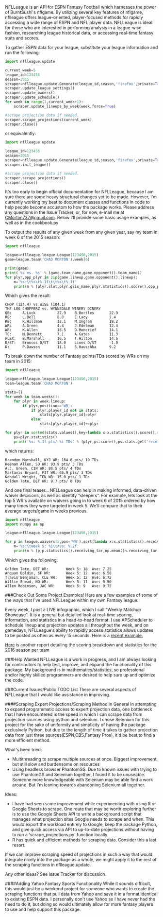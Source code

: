 NFLLeague is an API for ESPN Fantasy Football which harnesses the power of BurntSushi's nflgame.  By utilizing several key features of nflgame, nflleague offers league-oriented, player-focused methods for rapidly accessing a wide range of ESPN and NFL player data. NFLLeague is ideal for those who are interested in performing analysis in a league-wise fashion, researching league historical data, or accessing real-time fantasy stats and scores.

To gather ESPN data for your league, substitute your league information and run the following:
```python
import nflleague.update

current_week=5
league_id=123456
season=2015
scraper=nflleague.update.Generate(league_id,season,'firefox',private=True,visible=False)
scraper.update_league_settings()
scraper.update_owners()
scraper.update_schedule()
for week in range(1,current_week+1):
    scraper.update_lineups_by_week(week,force=True)

#scrape projection data if needed.
scraper.scrape_projections(current_week)
scraper.close()
```
or equivalently:
```python
import nflleague.update

league_id=123456
season=2015
scraper=nflleague.update.Generate(league_id,season,'firefox',private=True,visible=False)
scraper.init_league()

#scrape projection data if needed.
scraper.scrape_projections()
scraper.close()
```

It's too early to begin official documentation for NFLLeague, because I am sure there are some heavy structural changes yet to be made.  However, I'm currently working my best to document classes and functions in code to help people become accustom to how the package works.  Please address any questions in the Issue Tracker, or, for now, e-mail me at CMorton737@gmail.com.  Below I'll provide some basic usage examples, as well as in the cookbook.py

To output the results of any given week from any given year, say my team in week 6 of the 2015 season:
```python
import nflleague

league=nflleague.league.League(123456,2015)
game=league.team('CHAD MORTON').week(6)

print(game)
print('%s vs. %s' % (game.team_name,game.opponent().team_name))
for plyr,opp_plyr in zip(game.lineup,game.opponent().lineup):
    m='%s:\t%s\t%.1f\t\t%s\t%.1f'
    print(m % (plyr.slot,plyr.gsis_name,plyr.statistics().score(),opp_plyr.gsis_name,opp_plyr.statistics().score()))
```
Which gives the result:
```
CHOP (124.4) vs WISE (104.1)
THE LOG CHOPPERZ vs. WYNNEDALE WINERY DINERY
QB:     A.Luck          27.9    B.Bortles       22.9
RB:     L.Bell          8.8     E.Lacy          2.4
RB:     R.Hillman       12.1    M.Ingram        18.2
WR:     A.Green         4.4     J.Edelman       12.4
WR:     K.Allen         18.5    D.Moncrief      14.1
TE:     M.Bennett       7.1     A.Gates         11.3
FLEX:   B.Marshall      16.5    T.Hilton        14.6
D/ST:   Broncos D/ST    18.0    Lions D/ST      -1.0
K:      P.Dawson        11.1    S.Hauschka      9.2
```

To break down the number of Fantasy points/TDs scored by WRs on my team in 2015:
```python
import nflleague

league=nflleague.league.League(123456,2015)
team=league.team('CHAD MORTON')

stats={}
for week in team.weeks():
    for plyr in week.lineup:
        if plyr.position=='WR':
            if plyr.player_id not in stats:
                stats[plyr.player_id]=plyr
            else:
                stats[plyr.player_id]+=plyr

for plyr in sorted(stats.values(),key=lambda x:x.statistics().score(),reverse=True):
    ps=plyr.statistics()
    print('%s: %.1f pts/ %i TDs' % (plyr,ps.score(),ps.stats.get('receiving_tds',0)))
```

which returns:
```
Brandon Marshall, NYJ WR: 164.6 pts/ 10 TDs
Keenan Allen, SD WR: 93.9 pts/ 3 TDs
A.J. Green, CIN WR: 88.5 pts/ 4 TDs
Martavis Bryant, PIT WR: 65.9 pts/ 3 TDs
Kendall Wright, TEN WR: 15.0 pts/ 1 TDs
Golden Tate, DET WR: 9.7 pts/ 0 TDs
```

And one final teaser... 
NFLLeague can help in making informed, data-driven waiver decisions, as well as identify "sleepers".  For example, lets look at the top 5 WR's available on waivers going in to week 6 of 2015 ordered by how many times they were targeted in week 5.  We'll compare that to their average targets/game in weeks previous.

```python
import nflleague
import numpy as np

league=nflleague.league.League(123456,2015)

for p in league.waivers(5,pos='WR').sort(lambda x:x.statistics().receiving_tar).limit(5):
    m='%s:\tWeek 5: %i\tAve: %.2f'
    print(m % (p,p.statistics().receiving_tar,np.mean([n.receiving_tar for n in p.seasonal_stats()])))
```
Which gives the following:

```
Golden Tate, DET WR:        Week 5: 18  Ave: 7.25
Anquan Boldin, SF WR:       Week 5: 12  Ave: 6.50
Travis Benjamin, CLE WR:    Week 5: 12  Ave: 6.75
Willie Snead, NO WR:        Week 5: 11  Ave: 5.50
Allen Robinson, JAC WR:     Week 5: 9   Ave: 9.75
```


###Check Out Some Project Examples!
Here are a few examples of some of the ways that I've used NFLLeague within my own Fantasy league:

   Every week, I post a LIVE infographic, which I call "Weekly Matchup Showcase".  It is a general but detailed look 
   at real-time scoring, information, and statistics in a head-to-head format.  I use APScheduler to schedule lineup 
   and projection updates all throughout the week, and on gamedays, NFLLeague's ability to rapidly access statistics 
   allows updates to be posted as often as every 15 seconds. Here is a [recent example.](http://cs.iusb.edu/~chmorton/WMS123456201614.png)

   [Here](http://cs.iusb.edu/~chmorton/ScoringReport123456201613.png) is another report detailing the scoring breakdown and statistics for the 2016 season per team


###Help Wanted
NFLLeague is a work in progress, and I am always looking for contributors to help test, improve, and expand the functionality of this package.  My background is in mathematics/statistics, so professional and/or highly skilled programmers are desired to help sure up and optimize the code.

###Current Issues/Public TODO List
There are several aspects of NFLLeague that I would like assistance in improving.

####Scraping Expert Projections/Scraping Method in General
In attempting to expand programmatic access to expert projection data, one bottleneck that I have encountered is the speed in which I can scrape data from projection sources using python and selenium.  I chose Selenium for this project for the sake of uniformity and simplicity of having the package exclusively Python, but due to the length of time it takes to gather projection data from just three sources(ESPN,CBS,Fantasy Pros), it'd be best to find a more efficient method. 

What's been tried:
  * Multithreading to scrape multiple sources at once. Biggest improvement, but still slow and burdensome on resources
  * Using headless browser PhantomGS.  Due to known issues with trying to use PhantomGS and Selenium together, I 
   found it to be unuseable.  Someone more knowledgeable with Selenium may be able find a work around. But I'm leaning
   towards abandoning Selenium all together.

Ideas:
  * I have had seen some improvement while experimenting with using R or Google Sheets to scrape. One route that may 
   be worth exploring further is to use the Google Sheets API to write a background script that manages what projection 
   sites Google needs to scrape and when.  This would export the workload entirely to Google, keep the package Python, 
   and give quick access via API to up-to-date projections without having to run a 'scrape_projections.py' function locally.
  * R has quick and efficient methods for scraping data.  Consider this a last resort.

If we can improve scraping speed of projections in such a way that would integrate nicely into the package as a whole, we might apply it to the rest of the scraping functions in nflleague.update.

Any other ideas? See Issue Tracker for discussion.

####Adding Yahoo Fantasy Sports Functionality
While it sounds difficult, this would just be a weekend project for someone who wants to create the scraping functions that pull data from Yahoo and save it in a format identical to existing ESPN data.  I personally don't use Yahoo so I have never had the need to do it, but doing so would ultimately allow for more fantasy players to use and help support this package.

